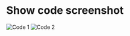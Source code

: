 # Show code screenshot
![Code 1](https://i.ibb.co/BPqnLGD/code-1.png)
![Code 2](https://i.ibb.co/7j8LMZ5/comment.png)
